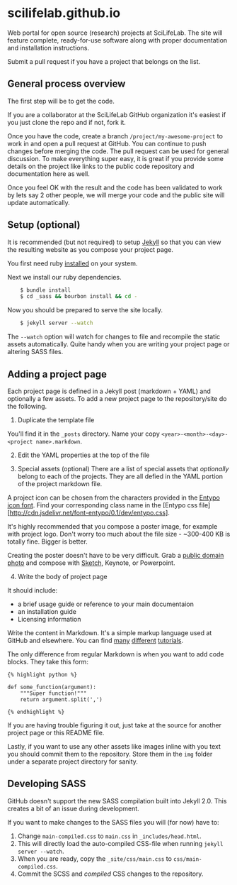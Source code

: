 scilifelab.github.io
====================

Web portal for open source (research) projects at SciLifeLab. The site will feature complete, ready-for-use software along with proper documentation and installation instructions.

Submit a pull request if you have a project that belongs on the list.


General process overview
--------------------------
The first step will be to get the code.

If you are a collaborator at the SciLifeLab GitHub organization it's easiest if you just clone the repo and if not, fork it.

Once you have the code, create a branch ``/project/my-awesome-project`` to work in and open a pull request at GitHub. You can continue to push changes before merging the code. The pull request can be used for general discussion. To make everything super easy, it is great if you provide some details on the project like links to the public code repository and documentation here as well.

Once you feel OK with the result and the code has been validated to work by lets say 2 other people, we will merge your code and the public site will update automatically.


Setup (optional)
-----------------
It is recommended (but not required) to setup [Jekyll][jekyll] so that you can view the resulting website as you compose your project page.

You first need ruby [installed][ruby install] on your system.

Next we install our ruby dependencies.

```bash
    $ bundle install
    $ cd _sass && bourbon install && cd -
```

Now you should be prepared to serve the site locally.

```bash
    $ jekyll server --watch
```

The ``--watch`` option will watch for changes to file and recompile the static assets automatically. Quite handy when you are writing your project page or altering SASS files.


Adding a project page
----------------------
Each project page is defined in a Jekyll post (markdown + YAML) and optionally a few assets. To add a new project page to the repository/site do the following.

1. Duplicate the template file

You'll find it in the ``_posts`` directory. Name your copy ``<year>-<month>-<day>-<project name>.markdown``.

2. Edit the YAML properties at the top of the file

3. Special assets (optional)
There are a list of special assets that *optionally* belong to each of the projects. They are all defied in the YAML portion of the project markdown file.

A project icon can be chosen from the characters provided in the [Entypo icon font][entypo]. Find your corresponding class name in the [Entypo css file][http://cdn.jsdelivr.net/font-entypo/0.1/dev/entypo.css].

It's highly recommended that you compose a poster image, for example with project logo. Don't worry too much about the file size - ~300-400 KB is totally fine. Bigger is better.

Creating the poster doesn't have to be very difficult. Grab a [public domain photo][unsplash] and compose with [Sketch][sketch], Keynote, or Powerpoint.

4. Write the body of project page

It should include:
- a brief usage guide or reference to your main documentaion
- an installation guide
- Licensing information

Write the content in Markdown. It's a simple markup language used at GitHub and elsewhere. You can find [many][gh-markdown] [different][tuts-markdown] [tutorials][md-tutorial].

The only difference from regular Markdown is when you want to add code blocks. They take this form:

```liquid
{% highlight python %}

def some_function(argument):
    """Super function!"""
    return argument.split(',')

{% endhighlight %}
```

If you are having trouble figuring it out, just take at the source for another project page or this README file.

Lastly, if you want to use any other assets like images inline with you text you should commit them to the repository. Store them in the ``img`` folder under a separate project directory for sanity.


Developing SASS
-----------------
GitHub doesn't support the new SASS compilation built into Jekyll 2.0. This creates a bit of an issue during development.

If you want to make changes to the SASS files you will (for now) have to:

1. Change ``main-compiled.css`` to ``main.css`` in ``_includes/head.html``.
2. This will directly load the auto-compiled CSS-file when running ``jekyll server --watch``.
3. When you are ready, copy the ``_site/css/main.css`` to ``css/main-compiled.css``.
4. Commit the SCSS and *compiled* CSS changes to the repository.


[ruby install]: https://www.google.com/search?q=install+ruby&oq=install+ruby&aqs=chrome..69i57j0l5.469j0j1&sourceid=chrome&es_sm=91&ie=UTF-8 "Google 'ruby install'"
[jekyll]: http://jekyllrb.com/
[entypo]: http://www.entypo.com/characters/
[entypo-css]: http://cdn.jsdelivr.net/font-entypo/0.1/dev/entypo.css
[gh-markdown]: https://help.github.com/articles/markdown-basics
[tuts-markdown]: http://code.tutsplus.com/tutorials/markdown-the-ins-and-outs--net-25482
[md-tutorial]: http://markdowntutorial.com/
[sketch]: http://bohemiancoding.com/sketch/
[unsplash]: http://unsplash.com/
